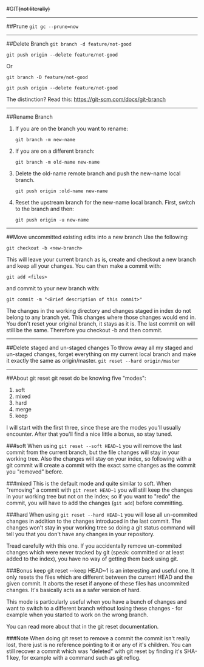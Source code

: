 #GIT~~(not literally)~~
___

##Prune
`git gc --prune=now`
___
##Delete Branch
`git branch -d feature/not-good`

`git push origin --delete feature/not-good`

Or

`git branch -D feature/not-good`

`git push origin --delete feature/not-good`

The distinction? Read this: https://git-scm.com/docs/git-branch
___
##Rename Branch
1. If you are on the branch you want to rename:
   
   `git branch -m new-name`

2. If you are on a different branch:
   
   `git branch -m old-name new-name`

3. Delete the old-name remote branch and push the new-name local branch.
   
   `git push origin :old-name new-name`

4. Reset the upstream branch for the new-name local branch. First, switch to the branch and then:
   
   `git push origin -u new-name`
___
##Move uncommitted existing edits into a new branch
Use the following:

`git checkout -b <new-branch>`

This will leave your current branch as is, create and checkout a new branch and keep all your changes. You can then make a commit with:

`git add <files>`

and commit to your new branch with:

`git commit -m "<Brief description of this commit>"`

The changes in the working directory and changes staged in index do not belong to any branch yet. This changes where those changes would end in. You don't reset your original branch, it stays as it is. The last commit on <old-branch> will still be the same. Therefore you checkout -b and then commit.
___
##Delete staged and un-staged changes
To throw away all my staged and un-staged changes, forget everything on my current local branch and make it exactly the same as origin/master.
`git reset --hard origin/master`
___
##About git reset
git reset do be knowing five "modes": 
1. soft
2. mixed 
3. hard 
4. merge
5. keep
   
I will start with the first three, since these are the modes you'll usually encounter. After that you'll find a nice little a bonus, so stay tuned.

###soft
When using `git reset --soft HEAD~1` you will remove the last commit from the current branch, but the file changes will stay in your working tree. Also the changes will stay on your index, so following with a git commit will create a commit with the exact same changes as the commit you "removed" before.

###mixed
This is the default mode and quite similar to soft. When "removing" a commit with `git reset HEAD~1` you will still keep the changes in your working tree but not on the index; so if you want to "redo" the commit, you will have to add the changes (`git add`) before committing.

###hard
When using `git reset --hard HEAD~1` you will lose all un-commited changes in addition to the changes introduced in the last commit. The changes won't stay in your working tree so doing a git status command will tell you that you don't have any changes in your repository.

Tread carefully with this one. If you accidentally remove un-commited changes which were never tracked by git (speak: committed or at least added to the index), you have no way of getting them back using git.

###Bonus
keep
git reset --keep HEAD~1 is an interesting and useful one. It only resets the files which are different between the current HEAD and the given commit. It aborts the reset if anyone of these files has uncommited changes. It's basically acts as a safer version of hard.

This mode is particularly useful when you have a bunch of changes and want to switch to a different branch without losing these changes - for example when you started to work on the wrong branch.

You can read more about that in the git reset documentation.

###Note
When doing git reset to remove a commit the commit isn't really lost, there just is no reference pointing to it or any of it's children. You can still recover a commit which was "deleted" with git reset by finding it's SHA-1 key, for example with a command such as git reflog.